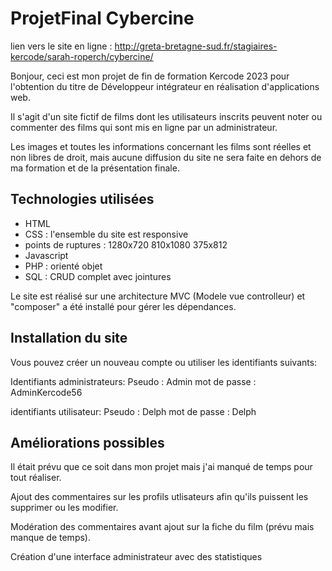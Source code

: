 
# ProjetFinal Cybercine

lien vers le site en ligne : http://greta-bretagne-sud.fr/stagiaires-kercode/sarah-roperch/cybercine/

Bonjour, ceci est mon projet de fin de formation Kercode 2023 pour l'obtention du titre de Développeur intégrateur en réalisation d'applications web.

Il s'agit d'un site fictif de films dont les utilisateurs inscrits peuvent noter ou commenter des films qui sont mis en ligne par un administrateur.

Les images et toutes les informations concernant les films sont réelles et non libres de droit, mais aucune diffusion du site ne sera faite en dehors de ma formation et de la présentation finale.

## Technologies utilisées

- HTML
- CSS : l'ensemble du site est responsive 
- points de ruptures : 1280x720
                       810x1080
                       375x812 
- Javascript
- PHP : orienté objet
- SQL : CRUD complet avec jointures

Le site est réalisé sur une architecture MVC (Modele vue controlleur) et "composer" a été installé pour gérer les dépendances.

## Installation du site

Vous pouvez créer un nouveau compte ou utiliser les identifiants suivants:

Identifiants administrateurs:
Pseudo : Admin
mot de passe : AdminKercode56

identifiants utilisateur:
Pseudo : Delph
mot de passe : Delph


## Améliorations possibles

Il était prévu que ce soit dans mon projet mais j'ai manqué de temps pour tout réaliser.

Ajout des commentaires sur les profils utlisateurs afin qu'ils puissent les supprimer ou les modifier.

Modération des commentaires avant ajout sur la fiche du film (prévu mais manque de temps).

Création d'une interface administrateur avec des statistiques






